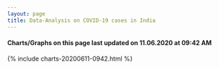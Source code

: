 ```yaml
---
layout: page
title: Data-Analysis on COVID-19 cases in India
---
```

#### Charts/Graphs on this page last updated on 11.06.2020 at 09:42 AM
{% include charts-20200611-0942.html %}